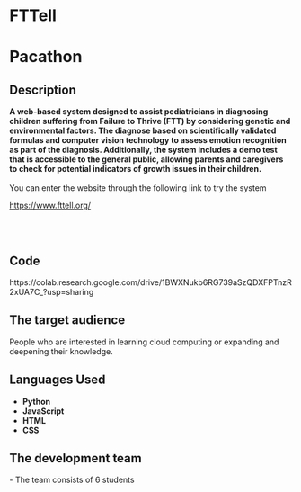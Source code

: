 # FTTell
<h1>Pacathon</h1>



<h2>Description</h2>
<b>A web-based system designed to assist pediatricians in diagnosing children suffering from Failure to Thrive (FTT) by considering genetic and environmental factors. The diagnose based on scientifically validated formulas and  computer vision technology to assess emotion recognition as part of the diagnosis. Additionally, the system includes a demo test that is accessible to the general public, allowing parents and caregivers to check for potential indicators of growth issues in their children.
</b>
<br />
<br />
You can enter the website through the following link to try the system 


https://www.fttell.org/


<br />
<br />

<h2> Code</h2>
  https://colab.research.google.com/drive/1BWXNukb6RG739aSzQDXFPTnzR2xUA7C_?usp=sharing
<h2>The target audience</h2>

People who are interested in learning cloud computing or expanding and deepening their knowledge.
<h2>Languages Used</h2>

- <b>Python </b>
- <b>JavaScript </b>
- <b>HTML </b>
- <b>CSS </b>
<h2>The development team</h2>
- The team consists of 6 students





<!--
 ```diff
- text in red
+ text in green
! text in orange
# text in gray
@@ text in purple (and bold)@@
```
--!>
